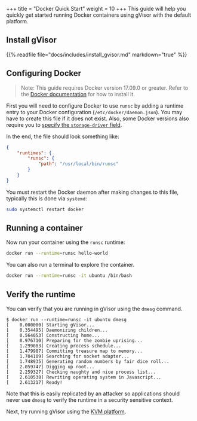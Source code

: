 +++
title = "Docker Quick Start"
weight = 10
+++
This guide will help you quickly get started running Docker containers using
gVisor with the default platform.

## Install gVisor

{{% readfile file="docs/includes/install_gvisor.md" markdown="true" %}}

## Configuring Docker

> Note: This guide requires Docker version 17.09.0 or greater. Refer to the
> [Docker documentation][docker] for how to install it.

First you will need to configure Docker to use `runsc` by adding a runtime
entry to your Docker configuration (`/etc/docker/daemon.json`). You may have to
create this file if it does not exist. Also, some Docker versions also require
you to [specify the `storage-driver` field][storage-driver].

In the end, the file should look something like:

```json
{
    "runtimes": {
        "runsc": {
            "path": "/usr/local/bin/runsc"
        }
    }
}
```

You must restart the Docker daemon after making changes to this file, typically
this is done via `systemd`:

```bash
sudo systemctl restart docker
```

## Running a container

Now run your container using the `runsc` runtime:

```bash
docker run --runtime=runsc hello-world
```

You can also run a terminal to explore the container.

```bash
docker run --runtime=runsc -it ubuntu /bin/bash
```

## Verify the runtime

You can verify that you are running in gVisor using the `dmesg` command.

```text
$ docker run --runtime=runsc -it ubuntu dmesg
[    0.000000] Starting gVisor...
[    0.354495] Daemonizing children...
[    0.564053] Constructing home...
[    0.976710] Preparing for the zombie uprising...
[    1.299083] Creating process schedule...
[    1.479987] Committing treasure map to memory...
[    1.704109] Searching for socket adapter...
[    1.748935] Generating random numbers by fair dice roll...
[    2.059747] Digging up root...
[    2.259327] Checking naughty and nice process list...
[    2.610538] Rewriting operating system in Javascript...
[    2.613217] Ready!
```

Note that this is easily replicated by an attacker so applications should never
use `dmesg` to verify the runtime in a security sensitive context.

Next, try running gVisor using the [KVM platform](../platforms/).

[docker]: https://docs.docker.com/install/
[storage-driver]: https://docs.docker.com/engine/reference/commandline/dockerd/#daemon-storage-driver
